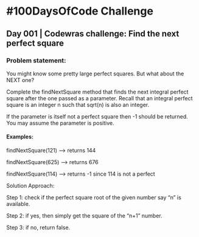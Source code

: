 # #100DaysOfCode Challenge

## Day 001 | Codewras challenge: Find the next perfect square

### Problem statement:

You might know some pretty large perfect squares. But what about the NEXT one?

Complete the findNextSquare method that finds the next integral perfect square after the one passed as a parameter. Recall that an integral perfect square is an integer n such that sqrt(n) is also an integer.

If the parameter is itself not a perfect square then -1 should be returned. You may assume the parameter is positive.

#### Examples:

findNextSquare(121) --> returns 144

findNextSquare(625) --> returns 676

findNextSquare(114) --> returns -1 since 114 is not a perfect

Solution Approach:

Step 1: check if the perfect square root of the given number say “n” is available.

Step 2: if yes, then simply get the square of the “n+1” number.

Step 3: if no, return false.
